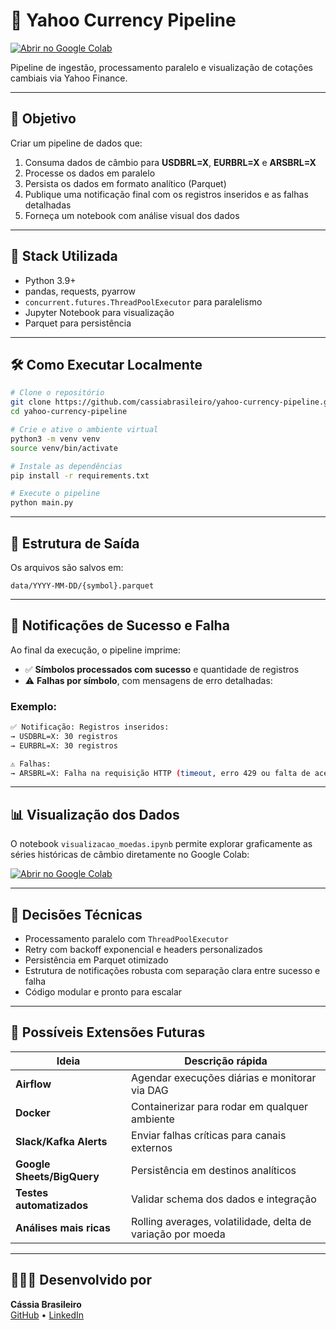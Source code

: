 
# 💱 Yahoo Currency Pipeline

[![Abrir no Google Colab](https://colab.research.google.com/assets/colab-badge.svg)](https://colab.research.google.com/github/cassiabrasileiro/yahoo-currency-pipeline/blob/main/visualizacao_moedas.ipynb)

Pipeline de ingestão, processamento paralelo e visualização de cotações cambiais via Yahoo Finance.

---

## 🚀 Objetivo

Criar um pipeline de dados que:

1. Consuma dados de câmbio para **USDBRL=X**, **EURBRL=X** e **ARSBRL=X**
2. Processe os dados em paralelo
3. Persista os dados em formato analítico (Parquet)
4. Publique uma notificação final com os registros inseridos e as falhas detalhadas
5. Forneça um notebook com análise visual dos dados

---

## 🧠 Stack Utilizada

- Python 3.9+
- pandas, requests, pyarrow
- `concurrent.futures.ThreadPoolExecutor` para paralelismo
- Jupyter Notebook para visualização
- Parquet para persistência

---

## 🛠️ Como Executar Localmente

```bash
# Clone o repositório
git clone https://github.com/cassiabrasileiro/yahoo-currency-pipeline.git
cd yahoo-currency-pipeline

# Crie e ative o ambiente virtual
python3 -m venv venv
source venv/bin/activate

# Instale as dependências
pip install -r requirements.txt

# Execute o pipeline
python main.py
```

---

## 📂 Estrutura de Saída

Os arquivos são salvos em:

```
data/YYYY-MM-DD/{symbol}.parquet
```

---

## 🔔 Notificações de Sucesso e Falha

Ao final da execução, o pipeline imprime:

- ✅ **Símbolos processados com sucesso** e quantidade de registros
- ⚠️ **Falhas por símbolo**, com mensagens de erro detalhadas:

### Exemplo:

```bash
✅ Notificação: Registros inseridos:
→ USDBRL=X: 30 registros
→ EURBRL=X: 30 registros

⚠️ Falhas:
→ ARSBRL=X: Falha na requisição HTTP (timeout, erro 429 ou falta de acesso)
```

---

## 📊 Visualização dos Dados

O notebook `visualizacao_moedas.ipynb` permite explorar graficamente as séries históricas de câmbio diretamente no Google Colab:

[![Abrir no Google Colab](https://colab.research.google.com/assets/colab-badge.svg)](https://colab.research.google.com/github/cassiabrasileiro/yahoo-currency-pipeline/blob/main/visualizacao_moedas.ipynb)

---

## 🔧 Decisões Técnicas

- Processamento paralelo com `ThreadPoolExecutor`
- Retry com backoff exponencial e headers personalizados
- Persistência em Parquet otimizado
- Estrutura de notificações robusta com separação clara entre sucesso e falha
- Código modular e pronto para escalar

---

## 🌱 Possíveis Extensões Futuras

| Ideia                          | Descrição rápida |
|-------------------------------|------------------|
| **Airflow**                   | Agendar execuções diárias e monitorar via DAG |
| **Docker**                    | Containerizar para rodar em qualquer ambiente |
| **Slack/Kafka Alerts**        | Enviar falhas críticas para canais externos |
| **Google Sheets/BigQuery**    | Persistência em destinos analíticos |
| **Testes automatizados**      | Validar schema dos dados e integração |
| **Análises mais ricas**       | Rolling averages, volatilidade, delta de variação por moeda |

---

## 👩🏽‍💻 Desenvolvido por

**Cássia Brasileiro**  
[GitHub](https://github.com/cassiabrasileiro) • [LinkedIn](https://www.linkedin.com/in/cassiasantos96/)
